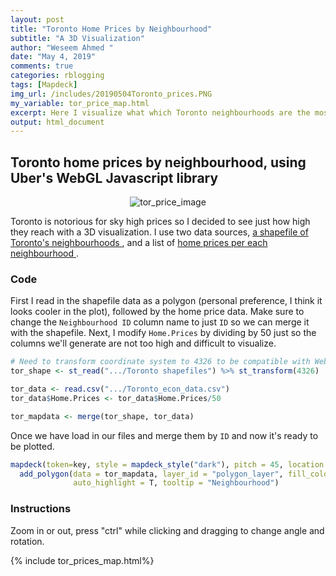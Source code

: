 ```yaml
---
layout: post
title: "Toronto Home Prices by Neighbourhood"
subtitle: "A 3D Visualization"
author: "Weseem Ahmed "
date: "May 4, 2019"
comments: true
categories: rblogging
tags: [Mapdeck]
img_url: /includes/20190504Toronto_prices.PNG
my_variable: tor_price_map.html
excerpt: Here I visualize what which Toronto neighbourhoods are the most expensive with a 3D bar graph.
output: html_document 
---
```


## Toronto home prices by neighbourhood, using Uber's WebGL Javascript library

<p align="center">
  <img alt="tor_price_image"
  src="{{ site.baseurl }}/img/20190504Toronto_prices.PNG"/>
</p>

Toronto is notorious for sky high prices so I decided to see just how high they reach with a 3D visualization. I use two data sources, <a href = "http://maps.library.utoronto.ca/cgi-bin/files.pl?idnum=151"> a shapefile of Toronto's neighbourhoods </a>, 
and a list of <a href = "https://www.toronto.ca/city-government/data-research-maps/open-data/open-data-catalogue/"> home prices per each
neighbourhood </a>. 

### Code

First I read in the shapefile data as a polygon (personal preference, I think it looks cooler in the plot), followed by the home price data.
Make sure to change the `Neighbourhood ID` column name to just `ID` so we can merge it with the shapefile. Next, I modify `Home.Prices` by 
dividing by 50 just so the columns we'll generate are not too high and difficult to visualize.

```r
# Need to transform coordinate system to 4326 to be compatible with WebGL.
tor_shape <- st_read(".../Toronto shapefiles") %>% st_transform(4326) 

tor_data <- read.csv(".../Toronto_econ_data.csv") 
tor_data$Home.Prices <- tor_data$Home.Prices/50

tor_mapdata <- merge(tor_shape, tor_data)
```

Once we have load in our files and merge them by `ID` and now it's ready to be plotted.

```r
mapdeck(token=key, style = mapdeck_style("dark"), pitch = 45, location = c(-79.34, 43.71), zoom = 3) %>%
  add_polygon(data = tor_mapdata, layer_id = "polygon_layer", fill_colour = "Home.Prices", elevation = "Home.Prices",
              auto_highlight = T, tooltip = "Neighbourhood")
```

### Instructions
Zoom in or out, press "ctrl" while clicking and dragging to change angle and rotation.

{% include tor_prices_map.html%}
